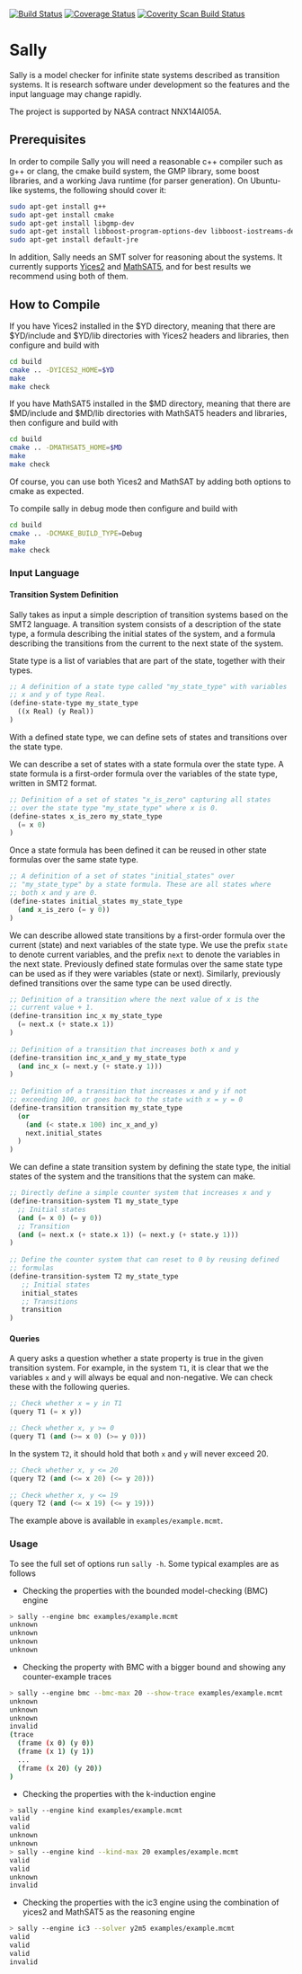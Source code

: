 [![Build Status](https://travis-ci.org/SRI-CSL/sally.svg?branch=master)](https://travis-ci.org/SRI-CSL/sally)
[![Coverage Status](https://coveralls.io/repos/SRI-CSL/sally/badge.svg?branch=master)](https://coveralls.io/r/SRI-CSL/sally?branch=master)
[![Coverity Scan Build Status](https://scan.coverity.com/projects/5578/badge.svg)](https://scan.coverity.com/projects/5578)

# Sally

Sally is a model checker for infinite state systems described as transition 
systems. It is research software under development so the features and the 
input language may change rapidly.   

The project is supported by NASA contract NNX14AI05A.

## Prerequisites

In order to compile Sally you will need a reasonable c++ compiler such as g++ or clang, the cmake build system, the GMP library, some boost libraries, and a working Java runtime (for parser generation). On Ubuntu-like systems, the following should cover it:
```bash
sudo apt-get install g++
sudo apt-get install cmake
sudo apt-get install libgmp-dev
sudo apt-get install libboost-program-options-dev libboost-iostreams-dev libboost-test-dev libboost-thread-dev libboost-system-dev
sudo apt-get install default-jre
```
In addition, Sally needs an SMT solver for reasoning about the systems. It currently supports [Yices2](http://yices.csl.sri.com/) and [MathSAT5](http://mathsat.fbk.eu/), and for best results we recommend using both of them. 

## How to Compile

If you have Yices2 installed in the $YD directory, meaning that there are 
$YD/include and $YD/lib directories with Yices2 headers and libraries, then
configure and build with 
```bash
cd build
cmake .. -DYICES2_HOME=$YD
make
make check
```
If you have MathSAT5 installed in the $MD directory, meaning that there are 
$MD/include and $MD/lib directories with MathSAT5 headers and libraries, then 
configure and build with
```bash
cd build
cmake .. -DMATHSAT5_HOME=$MD
make
make check
```
Of course, you can use both Yices2 and MathSAT by adding both options to 
cmake as expected.

To compile sally in debug mode then configure and build with
```bash
cd build
cmake .. -DCMAKE_BUILD_TYPE=Debug
make
make check
```

### Input Language

#### Transition System Definition 

Sally takes as input a simple description of transition systems based on the 
SMT2 language. A transition system consists of a description of the state type, 
a formula describing the initial states of the system, and a formula describing 
the transitions from the current to the next state of the system.

State type is a list of variables that are part of the state, together with
their types.
```lisp
;; A definition of a state type called "my_state_type" with variables
;; x and y of type Real. 
(define-state-type my_state_type 
  ((x Real) (y Real))
)
```
With a defined state type, we can define sets of states and transitions over the
state type.

We can describe a set of states with a state formula over the state type. A 
state formula is a first-order formula over the variables of the state type, 
written in SMT2 format.
```lisp
;; Definition of a set of states "x_is_zero" capturing all states 
;; over the state type "my_state_type" where x is 0.
(define-states x_is_zero my_state_type
  (= x 0)
)
```
Once a state formula has been defined it can be reused in other state formulas
over the same state type.
```lisp
;; A definition of a set of states "initial_states" over 
;; "my_state_type" by a state formula. These are all states where 
;; both x and y are 0.
(define-states initial_states my_state_type
  (and x_is_zero (= y 0))
)
```   
We can describe allowed state transitions by a first-order formula over the 
current (state) and next variables of the state type. We use the prefix
``state`` to denote current variables, and the prefix ``next`` to denote the 
variables in the next state. Previously defined state formulas over the same
state type can be used as if they were variables (state or next). Similarly, 
previously defined transitions over the same type can be used directly. 
```lisp
;; Definition of a transition where the next value of x is the 
;; current value + 1.
(define-transition inc_x my_state_type
  (= next.x (+ state.x 1))
)   
    
;; Definition of a transition that increases both x and y
(define-transition inc_x_and_y my_state_type
  (and inc_x (= next.y (+ state.y 1)))
)
    
;; Definition of a transition that increases x and y if not 
;; exceeding 100, or goes back to the state with x = y = 0
(define-transition transition my_state_type
  (or 
    (and (< state.x 100) inc_x_and_y)
    next.initial_states
  ) 
)
```
We can define a state transition system by defining the state type, the initial
states of the system and the transitions that the system can make.
```lisp
;; Directly define a simple counter system that increases x and y
(define-transition-system T1 my_state_type
  ;; Initial states 
  (and (= x 0) (= y 0))
  ;; Transition 
  (and (= next.x (+ state.x 1)) (= next.y (+ state.y 1)))
)
    
;; Define the counter system that can reset to 0 by reusing defined
;; formulas 
(define-transition-system T2 my_state_type
   ;; Initial states
   initial_states
   ;; Transitions 
   transition
)
```

#### Queries

A query asks a question whether a state property is true in the given transition 
system. For example, in the system ``T1``, it is clear that we the 
variables ``x`` and ``y`` will always be equal and non-negative. We can check 
these with the following queries.
```lisp
;; Check whether x = y in T1
(query T1 (= x y))

;; Check whether x, y >= 0
(query T1 (and (>= x 0) (>= y 0)))
```

In the system ``T2``, it should hold that both ``x`` and ``y`` will never 
exceed 20. 
```lisp
;; Check whether x, y <= 20
(query T2 (and (<= x 20) (<= y 20)))
    
;; Check whether x, y <= 19
(query T2 (and (<= x 19) (<= y 19)))
```

The example above is available in ``examples/example.mcmt``.
    
### Usage 

To see the full set of options run ``sally -h``. Some typical examples are as 
follows

* Checking the properties with the bounded model-checking (BMC) engine
```bash
> sally --engine bmc examples/example.mcmt
unknown
unknown
unknown
unknown
```
    
* Checking the property with BMC with a bigger bound and showing any 
counter-example traces
```bash
> sally --engine bmc --bmc-max 20 --show-trace examples/example.mcmt
unknown
unknown
unknown
invalid
(trace 
  (frame (x 0) (y 0))
  (frame (x 1) (y 1))
  ...
  (frame (x 20) (y 20))
)
```
    
* Checking the properties with the k-induction engine
```bash
> sally --engine kind examples/example.mcmt
valid
valid
unknown
unknown 
> sally --engine kind --kind-max 20 examples/example.mcmt 
valid
valid
unknown
invalid
```
    
* Checking the properties with the ic3 engine using the combination of yices2
  and MathSAT5 as the reasoning engine
```bash
> sally --engine ic3 --solver y2m5 examples/example.mcmt 
valid
valid
valid
invalid
```
